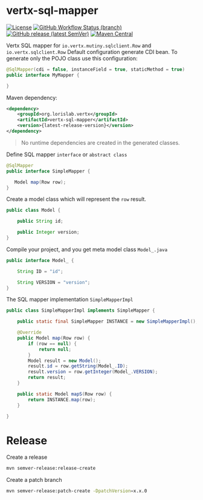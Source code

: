 # vertx-sql-mapper

[![License](https://img.shields.io/github/license/lorislab/vertx-sql-mapper?style=for-the-badge&logo=apache)](https://www.apache.org/licenses/LICENSE-2.0)
[![GitHub Workflow Status (branch)](https://img.shields.io/github/workflow/status/lorislab/vertx-sql-mapper/build/master?logo=github&style=for-the-badge)](https://github.com/lorislab/vertx-sql-mapper/actions?query=workflow%3Abuild)
[![GitHub release (latest SemVer)](https://img.shields.io/github/v/release/lorislab/vertx-sql-mapper?sort=semver&logo=github&style=for-the-badge)](https://github.com/lorislab/vertx-sql-mapper/releases/latest)
[![Maven Central](https://img.shields.io/maven-central/v/org.lorislab.vertx/vertx-sql-mapper?logo=java&style=for-the-badge)](https://maven-badges.herokuapp.com/maven-central/org.lorislab.vertx/vertx-sql-mapper)

Vertx SQL mapper for `io.vertx.mutiny.sqlclient.Row` and `io.vertx.sqlclient.Row`
Default configuration generate CDI bean. To generate only the POJO class use this configuration:
```java
@SqlMapper(cdi = false, instanceField = true, staticMethod = true)
public interface MyMapper {

}
```

Maven dependency:
```xml
<dependency>
    <groupId>org.lorislab.vertx</groupId>
    <artifactId>vertx-sql-mapper</artifactId>
    <version>{latest-release-version}</version>
</dependency>
``` 

> No runtime dependencies are created in the generated classes.

Define SQL mapper `interface` or `abstract class`
 ```java
@SqlMapper
public interface SimpleMapper {

    Model map(Row row);
}
```
Create a model class which will represent the `row` result.
```java
public class Model {

    public String id;

    public Integer version;
}
```
Compile your project, and you get meta model class `Model_.java`
```java
public interface Model_ {

    String ID = "id";

    String VERSION = "version";
}
```
The SQL mapper implementation `SimpleMapperImpl`
```java
public class SimpleMapperImpl implements SimpleMapper {

    public static final SimpleMapper INSTANCE = new SimpleMapperImpl();

    @Override
    public Model map(Row row) {
        if (row == null) {
            return null;
        }
        Model result = new Model();
        result.id = row.getString(Model_.ID);
        result.version = row.getInteger(Model_.VERSION);
        return result;
    }

    public static Model mapS(Row row) {
        return INSTANCE.map(row);
    }

}
```

# Release

Create a release
```bash
mvn semver-release:release-create
```
Create a patch branch
```bash
mvn semver-release:patch-create -DpatchVersion=x.x.0
```